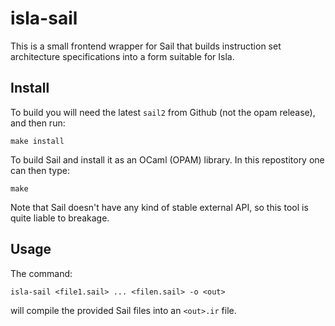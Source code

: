# isla-sail

This is a small frontend wrapper for Sail that builds instruction set
architecture specifications into a form suitable for Isla.

## Install

To build you will need the latest `sail2` from Github (not the opam
release), and then run:
```
make install
```
To build Sail and install it as an OCaml (OPAM) library. In this repostitory
one can then type:
```
make
```
Note that Sail doesn't have any kind of stable external API, so this tool is
quite liable to breakage.

## Usage

The command:
```
isla-sail <file1.sail> ... <filen.sail> -o <out>
```
will compile the provided Sail files into an `<out>.ir` file.

